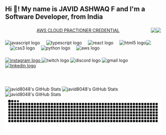 <h2 align="left">Hi 👋! My name is <b> JAVID ASHWAQ F </b> and I'm a Software Developer, from India</h2>

###

<div align="center">
  <img align="right" height="150" src="https://images.credly.com/images/44e2c252-5d19-4574-9646-005f7225bf53/image.png"  />
  <img align="right" height="150" src="https://encrypted-tbn0.gstatic.com/images?q=tbn:ANd9GcTXmRv55UMLge61IpP8wFv1onjUHAKq1PkoWQ&s"  />
 <a href="https://www.credly.com/badges/72616bc6-1d35-4a5a-9463-778db3c05c47" target=”_blank”>AWS CLOUD PRACTIONER CREDENTIAL</a>
</div>

###

<img align="right" height="150" src="[https://i.imgflip.com/65efzo.gif](https://cdn.dribbble.com/users/2401141/screenshots/5487982/media/f94135193d842e240e9c1267e4d9ca89.gif)"  />

###

<div align="left">
  <img src="https://cdn.jsdelivr.net/gh/devicons/devicon/icons/javascript/javascript-original.svg" height="30" alt="javascript logo"  />
  <img width="12" />
  <img src="https://cdn.jsdelivr.net/gh/devicons/devicon/icons/typescript/typescript-original.svg" height="30" alt="typescript logo"  />
  <img width="12" />
  <img src="https://cdn.jsdelivr.net/gh/devicons/devicon/icons/react/react-original.svg" height="30" alt="react logo"  />
  <img width="12" />
  <img src="https://cdn.jsdelivr.net/gh/devicons/devicon/icons/html5/html5-original.svg" height="30" alt="html5 logo"  />
  <img width="12" />
  <img src="https://cdn.jsdelivr.net/gh/devicons/devicon/icons/css3/css3-original.svg" height="30" alt="css3 logo"  />
  <img width="12" />
  <img src="https://cdn.jsdelivr.net/gh/devicons/devicon/icons/python/python-original.svg" height="30" alt="python logo"  />
  <img width="12" />
  <img src="https://i.pinimg.com/originals/4a/41/7d/4a417d1f8cab870d4e93498ae1ae2d21.png" height="30" alt="aws logo"  />
  <img width="12" />
</div>

###

<div align="left">
<!--   <img src="https://img.shields.io/static/v1?message=Youtube&logo=youtube&label=&color=FF0000&logoColor=white&labelColor=&style=for-the-badge" height="35" alt="youtube logo"  /> -->
  <a href="https://www.instagram.com/javid_ashwaq_f/"> 
  <img src="https://img.shields.io/static/v1?message=Instagram&logo=instagram&label=&color=E4405F&logoColor=white&labelColor=&style=for-the-badge" height="35" alt="instagram logo"  />
  </a> 
  <img src="https://img.shields.io/static/v1?message=Twitch&logo=twitch&label=&color=9146FF&logoColor=white&labelColor=&style=for-the-badge" height="35" alt="twitch logo"  />
  <img src="https://img.shields.io/static/v1?message=Discord&logo=discord&label=&color=7289DA&logoColor=white&labelColor=&style=for-the-badge" height="35" alt="discord logo"  />
  <img src="https://img.shields.io/static/v1?message=Gmail&logo=gmail&label=&color=D14836&logoColor=white&labelColor=&style=for-the-badge" height="35" alt="gmail logo"  />
   <a href="https://linkedin.com/in/javid-ashwaq-f/"> 
  <img src="https://img.shields.io/static/v1?message=LinkedIn&logo=linkedin&label=&color=0077B5&logoColor=white&labelColor=&style=for-the-badge" height="35" alt="linkedin logo"  />
  </a> 
</div>

###

<br clear="both">
<div>
  <img src="https://github-readme-streak-stats.herokuapp.com/?user=javid8048&theme=default&hide_border=true" alt="javid8048's GitHub Stats" />
  <img src="https://github-readme-stats.vercel.app/api/top-langs/?username=javid8048&theme=default&show_icons=true&hide_border=true&layout=compact" alt="javid8048's GitHub Stats" />
  <img src="https://github-readme-stats.vercel.app/api?username=javid8048&theme=default&show_icons=true&hide_border=true&count_private=true" alt="javid8048's GitHub Stats" />
</div>
<img src="https://github.com/GuillaumeFalourd/GuillaumeFalourd/blob/output/github-contribution-grid-snake.svg" alt="Snake animation" />

###
<!--
**Javid8048/javid8048** is a ✨ _special_ ✨ repository because its `README.md` (this file) appears on your GitHub profile.

Here are some ideas to get you started:

- 🔭 I’m currently working on ...
- 🌱 I’m currently learning ...
- 👯 I’m looking to collaborate on ...
- 🤔 I’m looking for help with ...
- 💬 Ask me about ...
- 📫 How to reach me: ...
- 😄 Pronouns: ...
- ⚡ Fun fact: ...
-->
